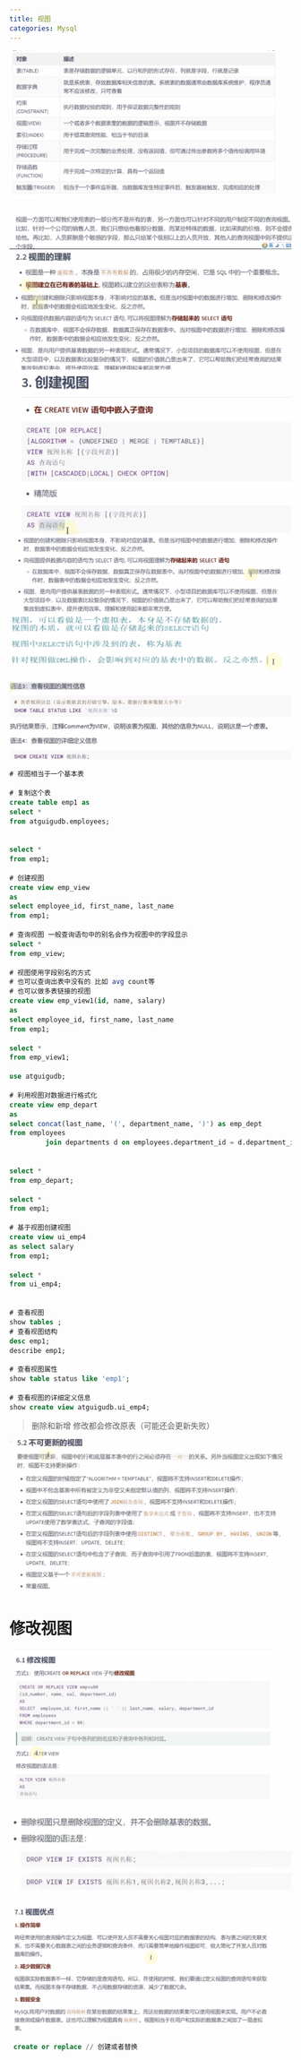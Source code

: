 ```yaml
---
title: 视图
categories: Mysql
---
```


![image.png](../assets/img/mysql/ntc2qi/1647513954738-081477bf-da92-419c-92d9-7ade52f16d65.png)

![image.png](../assets/img/mysql/ntc2qi/1647514883989-1124b3c4-19f4-4865-8723-f740b222a7ad.png)
![image.png](../assets/img/mysql/ntc2qi/1647514916439-76a23c4b-600b-4884-83cb-34de0f55b7b2.png)
![image.png](../assets/img/mysql/ntc2qi/1647514986982-86fee72d-57c5-4ff7-bc8c-4e395cef29d4.png)
![image.png](../assets/img/mysql/ntc2qi/1647515033619-3245c732-6b99-428f-afea-dfaa845233c1.png)
![image.png](../assets/img/mysql/ntc2qi/1647515296428-5110f452-ce22-4539-8d1a-f0e5f9c61987.png)
![image.png](../assets/img/mysql/ntc2qi/1647516345512-eb2e3ef1-2f79-4276-ad56-bbbe86e264a5.png)

![image.png](../assets/img/mysql/ntc2qi/1647535147809-3b5df658-808f-4053-8f75-7162684b2137.png)

```sql
# 视图相当于一个基本表

# 复制这个表
create table emp1 as
select *
from atguigudb.employees;


select *
from emp1;

# 创建视图
create view emp_view
as
select employee_id, first_name, last_name
from emp1;

# 查询视图 一般查询语句中的别名会作为视图中的字段显示
select *
from emp_view;

# 视图使用字段别名的方式
# 也可以查询出表中没有的 比如 avg count等
# 也可以做多表链接的视图
create view emp_view1(id, name, salary)
as
select employee_id, first_name, last_name
from emp1;

select *
from emp_view1;

use atguigudb;

# 利用视图对数据进行格式化
create view emp_depart
as
select concat(last_name, '(', department_name, ')') as emp_dept
from employees
         join departments d on employees.department_id = d.department_id


select *
from emp_depart;

select *
from emp1;

# 基于视图创建视图
create view ui_emp4
as select salary
from emp1;

select *
from ui_emp4;


# 查看视图
show tables ;
# 查看视图结构
desc emp1;
describe emp1;

# 查看视图属性
show table status like 'emp1';

# 查看视图的详细定义信息
show create view atguigudb.ui_emp4;
```

> 删除和新增 修改都会修改原表（可能还会更新失败）

![image.png](../assets/img/mysql/ntc2qi/1647656963407-0f5af1d9-9404-4867-b53e-476760715723.png)

# 修改视图

![image.png](../assets/img/mysql/ntc2qi/1647657169456-52c44192-0839-4bb3-b0a4-8be6c99e32a0.png)

![image.png](../assets/img/mysql/ntc2qi/1647659078494-e62d2ac6-9a92-4870-a87e-3d5dbfa1f93c.png)

![image.png](../assets/img/mysql/ntc2qi/1647659326904-44d19148-bcd7-4f16-a445-a6d0aa4f5ca4.png)

```sql
 create or replace // 创建或者替换
```
